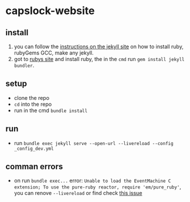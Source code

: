 # capslock-website


## install
1. you can follow the [instructions on the jekyll site](https://jekyllrb.com/docs/installation/) on how to install ruby, rubyGems GCC, make any jekyll.
2. got to [rubys site](https://rubyinstaller.org/) and install ruby, the in the `cmd` run `gem install jekyll bundler`.

## setup
- clone the repo
- `cd` into the repo
- run in the cmd `bundle install`

## run
- run `bundle exec jekyll serve --open-url --livereload --config _config_dev.yml`

## comman errors
- on run `bundle exec...` error: `Unable to load the EventMachine C extension; To use the pure-ruby reactor, require 'em/pure_ruby'`, you can renove `--livereload` or find check [this issue](https://github.com/oneclick/rubyinstaller2/issues/96#issuecomment-434619796)